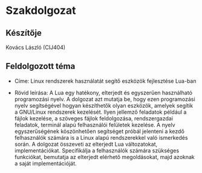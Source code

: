 # Szakdolgozat

## Készítője
Kovács László (CIJ404)

## Feldolgozott téma
- Címe: Linux rendszerek használatát segítő eszközök fejlesztése Lua-ban

- Rövid leírása: 
A Lua egy hatékony, elterjedt és egyszerűen használható programozási nyelv. A dolgozat azt mutatja be, hogy ezen programozási nyelv segítségével hogyan készíthetők olyan eszközök, amelyek segítik a GNU/Linux rendszerek kezelését. Ilyen jellemző feladatok például a fájlok kezelése, a szöveges fájlok feldolgozása, rendszergazdai feladatok, terminál alapú felhasználói felületek kezelése. A nyelv egyszerűségének köszönhetően segítséget próbál jelenteni a kezdő felhasználók számára is a Linux alapú rendszerekkel való ismerkedés során. A dolgozat összeveti az elterjedt Lua változatokat, implementációkat. Specifikálja a felhasználók számára szükséges funkciókat, bemutatja az elterjedt elérhető megoldásokat, majd azoknak a saját implementációját.
